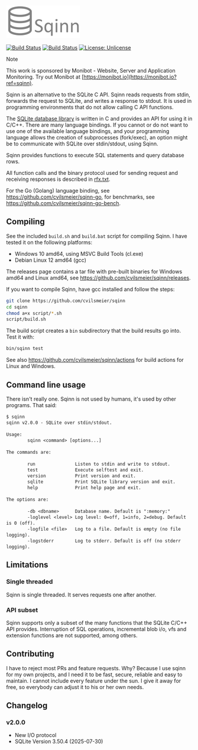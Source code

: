 ![Sqinn](logo.png "Sqinn")

[![Build Status](https://github.com/cvilsmeier/sqinn/actions/workflows/linux.yml/badge.svg)](https://github.com/cvilsmeier/sqinn/actions/workflows/linux.yml)
[![Build Status](https://github.com/cvilsmeier/sqinn/actions/workflows/windows.yml/badge.svg)](https://github.com/cvilsmeier/sqinn/actions/workflows/windows.yml)
[![License: Unlicense](https://img.shields.io/badge/license-Unlicense-blue.svg)](http://unlicense.org/)


> [!NOTE]
> This work is sponsored by Monibot - Website, Server and Application Monitoring.
> Try out Monibot at [https://monibot.io](https://monibot.io?ref=sqinn).


Sqinn is an alternative to the SQLite C API. Sqinn reads requests from stdin,
forwards the request to SQLite, and writes a response to stdout. It is used in
programming environments that do not allow calling C API functions.

The [SQLite database library](https://www.sqlite.org) is written in C and
provides an API for using it in C/C++. There are many language bindings. If you
cannot or do not want to use one of the available language bindings, and your
programming language allows the creation of subprocesses (fork/exec), an option
might be to communicate with SQLite over stdin/stdout, using Sqinn.

Sqinn provides functions to execute SQL statements and query database rows.

All function calls and the binary protocol used for sending request and
receiving responses is described in [rfx.txt](rfx.txt).

For the Go (Golang) language binding, see <https://github.com/cvilsmeier/sqinn-go>,
for benchmarks, see <https://github.com/cvilsmeier/sqinn-go-bench>.


Compiling
-------------------------------------------------------------------------------

See the included `build.sh` and `build.bat` script for compiling Sqinn. 
I have tested it on the following platforms:

- Windows 10 amd64, using MSVC Build Tools (cl.exe)
- Debian Linux 12 amd64 (gcc)

The releases page contains a tar file with pre-built binaries for Windows amd64
and Linux amd64, see <https://github.com/cvilsmeier/sqinn/releases>.

If you want to compile Sqinn, have gcc installed and follow the steps:

```bash
git clone https://github.com/cvilsmeier/sqinn
cd sqinn
chmod a+x script/*.sh
script/build.sh
```

The build script creates a `bin` subdirectory that the build results go into.
Test it with:

```bash
bin/sqinn test
```

See also <https://github.com/cvilsmeier/sqinn/actions> for build actions for
Linux and Windows.


Command line usage
-------------------------------------------------------------------------------

There isn't really one. Sqinn is not used by humans, it's used by other
programs. That said:

    $ sqinn
    sqinn v2.0.0 - SQLite over stdin/stdout.

    Usage:
            sqinn <command> [options...]

    The commands are:

            run               Listen to stdin and write to stdout.
            test              Execute selftest and exit.
            version           Print version and exit.
            sqlite            Print SQLite library version and exit.
            help              Print help page and exit.

    The options are:

            -db <dbname>      Database name. Default is ":memory:"
            -loglevel <level> Log level: 0=off, 1=info, 2=debug. Default is 0 (off).
            -logfile <file>   Log to a file. Default is empty (no file logging).
            -logstderr        Log to stderr. Default is off (no stderr logging).


Limitations
-------------------------------------------------------------------------------

### Single threaded

Sqinn is single threaded. It serves requests one after another.


### API subset

Sqinn supports only a subset of the many functions that the SQLite C/C++ API
provides. Interruption of SQL operations, incremental blob i/o,
vfs and extension functions are not supported, among others.


Contributing
-------------------------------------------------------------------------------

I have to reject most PRs and feature requests. Why? Because I use sqinn for my
own projects, and I need it to be fast, secure, reliable and easy to maintain.
I cannot include every feature under the sun.
I give it away for free, so everybody can adjust it to his or her own needs.


Changelog
-------------------------------------------------------------------------------

### v2.0.0

- New I/O protocol
- SQLite Version 3.50.4 (2025-07-30)
